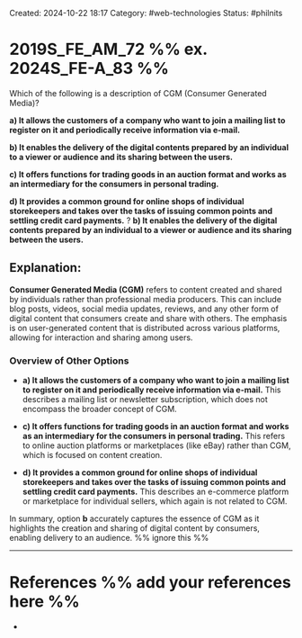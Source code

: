 Created: 2024-10-22 18:17
Category: #web-technologies
Status: #philnits



# 2019S_FE_AM_72 %% ex. 2024S_FE-A_83 %%

Which of the following is a description of CGM (Consumer Generated Media)?

**a) It allows the customers of a company who want to join a mailing list to register on it and periodically receive information via e-mail.**

**b) It enables the delivery of the digital contents prepared by an individual to a viewer or audience and its sharing between the users.**

**c) It offers functions for trading goods in an auction format and works as an intermediary for the consumers in personal trading.**

**d) It provides a common ground for online shops of individual storekeepers and takes over the tasks of issuing common points and settling credit card payments.**
?
**b) It enables the delivery of the digital contents prepared by an individual to a viewer or audience and its sharing between the users.**
## **Explanation:**

**Consumer Generated Media (CGM)** refers to content created and shared by individuals rather than professional media producers. This can include blog posts, videos, social media updates, reviews, and any other form of digital content that consumers create and share with others. The emphasis is on user-generated content that is distributed across various platforms, allowing for interaction and sharing among users.

### Overview of Other Options

- **a) It allows the customers of a company who want to join a mailing list to register on it and periodically receive information via e-mail.**
    This describes a mailing list or newsletter subscription, which does not encompass the broader concept of CGM.

- **c) It offers functions for trading goods in an auction format and works as an intermediary for the consumers in personal trading.**
    This refers to online auction platforms or marketplaces (like eBay) rather than CGM, which is focused on content creation.

- **d) It provides a common ground for online shops of individual storekeepers and takes over the tasks of issuing common points and settling credit card payments.**
    This describes an e-commerce platform or marketplace for individual sellers, which again is not related to CGM.


In summary, option **b** accurately captures the essence of CGM as it highlights the creation and sharing of digital content by consumers, enabling delivery to an audience.
%% ignore this %%
<!--SR:!2025-03-20,14,290-->
---









# References %% add your references here %%
- 